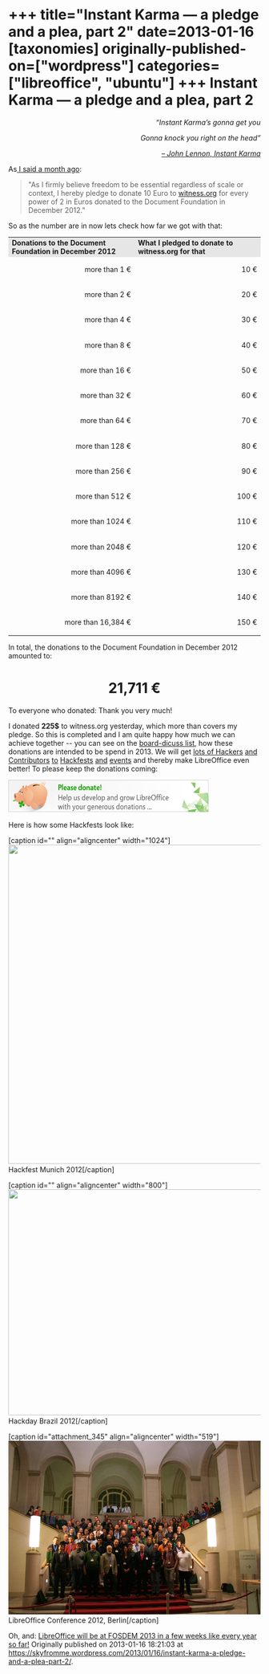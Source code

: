 +++
title="Instant Karma — a pledge and a plea, part 2"
date=2013-01-16
[taxonomies]
originally-published-on=["wordpress"]
categories=["libreoffice", "ubuntu"]
+++
Instant Karma — a pledge and a plea, part 2
=============================================

<div style="text-align:right;"><em>“Instant Karma’s gonna get you</em></div>
<p style="text-align:right;"><em> Gonna knock you right on the head”</em></p>
<p style="text-align:right;"><em><a href="http://www.youtube.com/watch?v=F3qvosHHcWc">– John Lennon, Instant Karma</a></em></p>
<p style="text-align:left;">As<a href="http://skyfromme.wordpress.com/2012/12/14/instant-karma-a-pledge-and-a-plea/"> I said a month ago</a>:</p>

<blockquote>
<p style="text-align:left;">"As I firmly believe freedom to be essential regardless of scale or context, I hereby pledge to donate 10 Euro to <a href="http://witness.org/">witness.org</a> for every power of 2 in Euros donated to the Document Foundation in December 2012."</p>
</blockquote>
<p style="text-align:left;">So as the number are in now lets check how far we got with that:</p>

<table width="100%" cellspacing="0" cellpadding="4"><col width="128*" /> <col width="128*" />
<tbody>
<tr valign="TOP">
<td bgcolor="#e6e6e6" width="50%"><strong>Donations to the Document Foundation in December 2012</strong></td>
<td bgcolor="#e6e6e6" width="50%"><strong>What I pledged to donate to witness.org for that</strong></td>
</tr>
<tr valign="TOP">
<td width="50%">
<p align="RIGHT">more than 1 €</p>
</td>
<td width="50%">
<p align="RIGHT">10 €</p>
</td>
</tr>
<tr valign="TOP">
<td width="50%">
<p align="RIGHT">more than 2 €</p>
</td>
<td width="50%">
<p align="RIGHT">20 €</p>
</td>
</tr>
<tr valign="TOP">
<td width="50%">
<p align="RIGHT">more than 4 €</p>
</td>
<td width="50%">
<p align="RIGHT">30 €</p>
</td>
</tr>
<tr valign="TOP">
<td width="50%">
<p align="RIGHT">more than 8 €</p>
</td>
<td width="50%">
<p align="RIGHT">40 €</p>
</td>
</tr>
<tr valign="TOP">
<td width="50%">
<p align="RIGHT">more than 16 €</p>
</td>
<td width="50%">
<p align="RIGHT">50 €</p>
</td>
</tr>
<tr valign="TOP">
<td width="50%">
<p align="RIGHT">more than 32 €</p>
</td>
<td width="50%">
<p align="RIGHT">60 €</p>
</td>
</tr>
<tr valign="TOP">
<td width="50%">
<p align="RIGHT">more than 64 €</p>
</td>
<td width="50%">
<p align="RIGHT">70 €</p>
</td>
</tr>
<tr valign="TOP">
<td width="50%">
<p align="RIGHT">more than 128 €</p>
</td>
<td width="50%">
<p align="RIGHT">80 €</p>
</td>
</tr>
<tr valign="TOP">
<td width="50%">
<p align="RIGHT">more than 256 €</p>
</td>
<td width="50%">
<p align="RIGHT">90 €</p>
</td>
</tr>
<tr valign="TOP">
<td width="50%">
<p align="RIGHT">more than 512 €</p>
</td>
<td width="50%">
<p align="RIGHT">100 €</p>
</td>
</tr>
<tr valign="TOP">
<td width="50%">
<p align="RIGHT">more than 1024 €</p>
</td>
<td width="50%">
<p align="RIGHT">110 €</p>
</td>
</tr>
<tr valign="TOP">
<td width="50%">
<p align="RIGHT">more than 2048 €</p>
</td>
<td width="50%">
<p align="RIGHT">120 €</p>
</td>
</tr>
<tr valign="TOP">
<td width="50%">
<p align="RIGHT">more than 4096 €</p>
</td>
<td width="50%">
<p align="RIGHT">130 €</p>
</td>
</tr>
<tr valign="TOP">
<td width="50%">
<p align="RIGHT">more than 8192 €</p>
</td>
<td width="50%">
<p align="RIGHT">140 €</p>
</td>
</tr>
<tr valign="TOP">
<td width="50%">
<p align="RIGHT">more than 16,384 €</p>
</td>
<td width="50%">
<p align="RIGHT">150 €</p>
</td>
</tr>
</tbody>
</table>
In total, the donations to the Document Foundation in December 2012 amounted to:
<h1 style="text-align:center;"><strong>21,711 €</strong></h1>
To everyone who donated: Thank you very much!

I donated <strong>225$</strong> to witness.org yesterday, which more than covers my pledge. So this is completed and I am quite happy how much we can achieve together -- you can see on the <a href="http://nabble.documentfoundation.org/2013-budget-draft-TDF-Budget-as-of-2013-01-14-td4029103.html">board-dicuss list</a>, how these donations are intended to be spend in 2013. We will get <a href="https://wiki.documentfoundation.org/Hackfest/Hamburg2012">lots of Hackers</a> <a href="https://wiki.documentfoundation.org/Marketing/Events/Fosdem2012">and Contributors</a> <a href="http://blog.pt-br.libreoffice.org/2012/12/29/from-zero-to-300-and-climbing/">to</a> <a href="https://wiki.documentfoundation.org/Hackfest/Munich2012">Hackfests</a> <a href="https://wiki.documentfoundation.org/DE/QAWochenende2012">and</a> <a href="http://conference.libreoffice.org/">events</a> and thereby make LibreOffice even better! To please keep the donations coming:

<a href="http://donate.libreoffice.org/"><img class="aligncenter size-full wp-image-310" alt="donate" src="/static/img/wp/2012/12/libowebsitebannersdonateen400b.png" width="400" height="64" /></a>

Here is how some Hackfests look like:

[caption id="" align="aligncenter" width="1024"]<img alt="" src="http://documentfoundation.files.wordpress.com/2012/12/munich-hackfest-2012.jpeg?w=1024&amp;h=636" width="1024" height="636" /> Hackfest Munich 2012[/caption]

[caption id="" align="aligncenter" width="800"]<img alt="" src="http://libreofficebrasil.files.wordpress.com/2012/12/sam_0027.jpg?w=800" width="800" height="450" /> Hackday Brazil 2012[/caption]

[caption id="attachment_345" align="aligncenter" width="519"]<a href="/static/img/wp/2013/01/2012-11-14-libocon-group-photo1024.jpeg"><img class="size-full wp-image-345" alt="LibreOffice Conference 2012, Berlin" src="/static/img/wp/2013/01/2012-11-14-libocon-group-photo1024.jpeg" width="519" height="346" /></a> LibreOffice Conference 2012, Berlin[/caption]

Oh, and: <a href="https://fosdem.org/2013/schedule/track/libreoffice/">LibreOffice will be at FOSDEM 2013 in a few weeks like every year so far!</a>
Originally published on 2013-01-16 18:21:03 at https://skyfromme.wordpress.com/2013/01/16/instant-karma-a-pledge-and-a-plea-part-2/.
